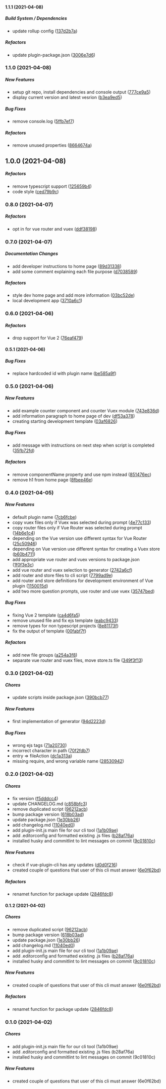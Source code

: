 #### 1.1.1 (2021-04-08)

##### Build System / Dependencies

*  update rollup config ([137d2b7a](https://github.com/Formonsus/vue-plugin-cli/commit/137d2b7afe9ade2684cea45ea51d9a6d2de532b2))

##### Refactors

*  update plugin-package.json ([3006e7d6](https://github.com/Formonsus/vue-plugin-cli/commit/3006e7d6a92bd55c7da49d278bee8d1ecb4a7053))

### 1.1.0 (2021-04-08)

##### New Features

*  setup git repo, install dependencies and console output ([777ce9a5](https://github.com/Formonsus/vue-plugin-cli/commit/777ce9a542dbcdb6bddb229a209253bf1f85bd85))
*  display current version and latest vesrion ([b3ea9ed5](https://github.com/Formonsus/vue-plugin-cli/commit/b3ea9ed5876814169204ce7645cd2f673b7b8ec0))

##### Bug Fixes

*  remove console.log ([5ffb7ef7](https://github.com/Formonsus/vue-plugin-cli/commit/5ffb7ef79f19f18331fd9f3ed3b8c7ca95367f80))

##### Refactors

*  remove unused properties ([8664674a](https://github.com/Formonsus/vue-plugin-cli/commit/8664674adbd37aa32bb78050acb93b9d26fb8976))

## 1.0.0 (2021-04-08)

##### Refactors

*  remove typescript support ([125659b4](https://github.com/Formonsus/vue-plugin-cli/commit/125659b421e56e78d0050a0b22bddaeb9197673d))
*  code style ([ced79b9c](https://github.com/Formonsus/vue-plugin-cli/commit/ced79b9c12c758a80277266be19ab79de0d5062c))

### 0.8.0 (2021-04-07)

##### Refactors

*  opt in for vue router and vuex ([ddf38198](https://github.com/Formonsus/vue-plugin-cli/commit/ddf381988c986ac9014bf25d31cc1924f1332fec))

### 0.7.0 (2021-04-07)

##### Documentation Changes

*  add developer instructions to home page ([89d31338](https://github.com/Formonsus/vue-plugin-cli/commit/89d31338f5df0375b78340453486ed76aabfb6fe))
*  add some comment explaining each file purpose ([d7038589](https://github.com/Formonsus/vue-plugin-cli/commit/d70385891cc34f313e4b9e5b1b99f5c6cfd114f8))

##### Refactors

*  style dev home page and add more information ([03bc52de](https://github.com/Formonsus/vue-plugin-cli/commit/03bc52deacfe98939af70f4e31505af6f731462b))
*  local development app ([3710a6c1](https://github.com/Formonsus/vue-plugin-cli/commit/3710a6c192b2a215ff17c9dbd5f34736e6e8105b))

### 0.6.0 (2021-04-06)

##### Refactors

*  drop support for Vue 2 ([76eaf479](https://github.com/Formonsus/vue-plugin-cli/commit/76eaf479a393b4c87ff1ecbe1a5692cbbe86b3d8))

#### 0.5.1 (2021-04-06)

##### Bug Fixes

*  replace hardcoded id with plugin name ([be585a9f](https://github.com/Formonsus/vue-plugin-cli/commit/be585a9f519bcb9ce349f46ca27aa0408268cec9))

### 0.5.0 (2021-04-06)

##### New Features

*  add example counter component and counter Vuex module ([743e836d](https://github.com/Formonsus/vue-plugin-cli/commit/743e836d295b58a7da48650522a2dadd905b5e7f))
*  add information paragraph to home page of dev ([df53a378](https://github.com/Formonsus/vue-plugin-cli/commit/df53a37858216801dd53883568076aab8e7ee316))
*  creating starting development template ([03af6826](https://github.com/Formonsus/vue-plugin-cli/commit/03af6826a4914dcde9bab3e302008c85075f7f56))

##### Bug Fixes

*  add message with instructions on next step when script is completed ([35fb72fd](https://github.com/Formonsus/vue-plugin-cli/commit/35fb72fddbae4d83c6bd2bf442c222bb4bd5e4fa))

##### Refactors

*  remove componentName property and use npm instead ([851476ec](https://github.com/Formonsus/vue-plugin-cli/commit/851476ec32937c61892c8a7714b9318731fe17ef))
*  remove h1 from home page ([8fbee46e](https://github.com/Formonsus/vue-plugin-cli/commit/8fbee46e1bf57e9758c190be7a8a5e1858c1c546))

### 0.4.0 (2021-04-05)

##### New Features

*  default plugin name ([7cb6fcbe](https://github.com/Formonsus/vue-plugin-cli/commit/7cb6fcbe3a6d2704213ab1600619f2ae75586de4))
*  copy vuex files only if Vuex was selected during prompt ([4e77c133](https://github.com/Formonsus/vue-plugin-cli/commit/4e77c1335fdd1426d59bc51cc44a62cda5d28113))
*  copy router files only if Vue Router was selected during prompt ([14b6e1c4](https://github.com/Formonsus/vue-plugin-cli/commit/14b6e1c4ebd245147a2df4ae48fec99130635490))
*  depending on the Vue version use different syntax for Vue Router ([25c50946](https://github.com/Formonsus/vue-plugin-cli/commit/25c50946629afbb805708b33968045c003768698))
*  depending on Vue version use different syntax for creating a Vuex store ([b60b4711](https://github.com/Formonsus/vue-plugin-cli/commit/b60b4711a4a0bf1c3b0fa276a5e425af8cd892c6))
*  add appropriate vue router and vuex versions to package.json ([1f0f3e3c](https://github.com/Formonsus/vue-plugin-cli/commit/1f0f3e3c0f8f6c40530a2678abf5c3faf335d49c))
*  add vue router and vuex selection to generator ([2742a6cf](https://github.com/Formonsus/vue-plugin-cli/commit/2742a6cfff8f6fc7c258b2710d5df171577b75a2))
*  add router and store files to cli script ([7799ad9e](https://github.com/Formonsus/vue-plugin-cli/commit/7799ad9e4159a5510205ef8da9293bb8504d5c33))
*  add router and store definitions for development environment of Vue plugin ([1150015d](https://github.com/Formonsus/vue-plugin-cli/commit/1150015d515cda8797de12131919518302a4d8da))
*  add two more question prompts, use router and use vuex ([35747bed](https://github.com/Formonsus/vue-plugin-cli/commit/35747bedbceb2f4385afa93690f6c8ab6a0e1c35))

##### Bug Fixes

*  fixing Vue 2 template ([ca4d6fa5](https://github.com/Formonsus/vue-plugin-cli/commit/ca4d6fa587f436932c57327dbf43f335fba8e8d5))
*  remove unused file and fix ejs template ([eabc9433](https://github.com/Formonsus/vue-plugin-cli/commit/eabc9433dc35f1a4fcea74935dfa7c3c3297c255))
*  remove types for non typescript projects ([8e81173f](https://github.com/Formonsus/vue-plugin-cli/commit/8e81173fcbd8661cd495d171b5383529209729c5))
*  fix the output of template ([00fabf7f](https://github.com/Formonsus/vue-plugin-cli/commit/00fabf7f387fd5583a88ebf48cb1e09d2cc703ab))

##### Refactors

*  add new file groups ([a254a3f8](https://github.com/Formonsus/vue-plugin-cli/commit/a254a3f8a3d0de9c9a8177d603de4c902da0731b))
*  separate vue router and vuex files, move store.ts file ([349f3f13](https://github.com/Formonsus/vue-plugin-cli/commit/349f3f1365c9aa7832bc0eefbc0a95f3ba9528ce))

### 0.3.0 (2021-04-02)

##### Chores

*  update scripts inside package.json ([390bcb77](https://github.com/Formonsus/vue-plugin-cli/commit/390bcb77e7c1de0783bf12520ab5505484e084a6))

##### New Features

*  first implementation of generator ([94d2223d](https://github.com/Formonsus/vue-plugin-cli/commit/94d2223d318e3dfaa37b6fa465aa03f5dcd0006a))

##### Bug Fixes

*  wrong ejs tags ([71a20730](https://github.com/Formonsus/vue-plugin-cli/commit/71a20730c784768bfab82d052b16979d15a732f6))
*  incorrect character in path ([70f2fdb7](https://github.com/Formonsus/vue-plugin-cli/commit/70f2fdb702d595781584d6caa9a54b98ede7729d))
*  entry => fileAction ([dc1a313a](https://github.com/Formonsus/vue-plugin-cli/commit/dc1a313af10c8e2770c31948abe77942cd3de098))
*  missing require, and wrong variable name ([28530942](https://github.com/Formonsus/vue-plugin-cli/commit/28530942b848ae2964c7cc520c3ea3bae7d71341))

### 0.2.0 (2021-04-02)

##### Chores

*  fix version ([f5dddcc4](https://github.com/Formonsus/vue-plugin-cli/commit/f5dddcc4c774432e59aa38a1eb0891656a4babf3))
*  update CHANGELOG.md ([c858bfc3](https://github.com/Formonsus/vue-plugin-cli/commit/c858bfc3e23b04be8c14c6160bd0ed9f1d93f19e))
*  remove duplicated script ([96212acb](https://github.com/Formonsus/vue-plugin-cli/commit/96212acbfbaca620891b03dc995f18c54cbcbe4a))
*  bump package version ([618b03ad](https://github.com/Formonsus/vue-plugin-cli/commit/618b03adf1285ebcafc52d0075eba5c0d0362e07))
*  update package.json ([1e30bb26](https://github.com/Formonsus/vue-plugin-cli/commit/1e30bb2604c1a8ae0e73a39da2eb0f1b0a7700a6))
*  add changelog.md ([11040ed0](https://github.com/Formonsus/vue-plugin-cli/commit/11040ed0c512a2ccb88218bdd04ddeb4c2f43033))
*  add plugin-init.js main file for our cli tool ([1a1b09ae](https://github.com/Formonsus/vue-plugin-cli/commit/1a1b09aefc9e9c080ea2679220548aec5c5d51fb))
*  add .editorconfig and formatted existing .js files ([b28af76a](https://github.com/Formonsus/vue-plugin-cli/commit/b28af76a5ab1214e1611b963b20b1ebc973d6bed))
*  installed husky and commitlint to lint messages on commit ([9c01810c](https://github.com/Formonsus/vue-plugin-cli/commit/9c01810c433b8cc22e0c4b54d508e5779d550656))

##### New Features

*  check if vue-plugin-cli has any updates ([d0d0f216](https://github.com/Formonsus/vue-plugin-cli/commit/d0d0f216f2a759810cc3108a968f370135c98036))
*  created couple of questions that user of this cli must answer ([6e0f62bd](https://github.com/Formonsus/vue-plugin-cli/commit/6e0f62bddc4b3e68d4c6b9084878ef31cf6433e9))

##### Refactors

*  renamet function for package update ([2846fdc8](https://github.com/Formonsus/vue-plugin-cli/commit/2846fdc89027c360ccb83b4921b8c65377f628d7))

#### 0.1.2 (2021-04-02)

##### Chores

*  remove duplicated script ([96212acb](https://github.com/Formonsus/vue-plugin-cli/commit/96212acbfbaca620891b03dc995f18c54cbcbe4a))
*  bump package version ([618b03ad](https://github.com/Formonsus/vue-plugin-cli/commit/618b03adf1285ebcafc52d0075eba5c0d0362e07))
*  update package.json ([1e30bb26](https://github.com/Formonsus/vue-plugin-cli/commit/1e30bb2604c1a8ae0e73a39da2eb0f1b0a7700a6))
*  add changelog.md ([11040ed0](https://github.com/Formonsus/vue-plugin-cli/commit/11040ed0c512a2ccb88218bdd04ddeb4c2f43033))
*  add plugin-init.js main file for our cli tool ([1a1b09ae](https://github.com/Formonsus/vue-plugin-cli/commit/1a1b09aefc9e9c080ea2679220548aec5c5d51fb))
*  add .editorconfig and formatted existing .js files ([b28af76a](https://github.com/Formonsus/vue-plugin-cli/commit/b28af76a5ab1214e1611b963b20b1ebc973d6bed))
*  installed husky and commitlint to lint messages on commit ([9c01810c](https://github.com/Formonsus/vue-plugin-cli/commit/9c01810c433b8cc22e0c4b54d508e5779d550656))

##### New Features

*  created couple of questions that user of this cli must answer ([6e0f62bd](https://github.com/Formonsus/vue-plugin-cli/commit/6e0f62bddc4b3e68d4c6b9084878ef31cf6433e9))

##### Refactors

*  renamet function for package update ([2846fdc8](https://github.com/Formonsus/vue-plugin-cli/commit/2846fdc89027c360ccb83b4921b8c65377f628d7))

### 0.1.0 (2021-04-02)

##### Chores

*  add plugin-init.js main file for our cli tool (1a1b09ae)
*  add .editorconfig and formatted existing .js files (b28af76a)
*  installed husky and commitlint to lint messages on commit (9c01810c)

##### New Features

*  created couple of questions that user of this cli must answer (6e0f62bd)


